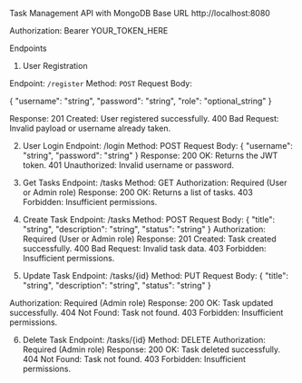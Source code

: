 Task Management API with MongoDB
Base URL
http://localhost:8080


Authorization: Bearer YOUR_TOKEN_HERE

Endpoints

1. User Registration

Endpoint: `/register`
Method: `POST`
Request Body:


{
    "username": "string",
    "password": "string",
    "role": "optional_string"
}

Response:
201 Created: User registered successfully.
400 Bad Request: Invalid payload or username already taken.


2. User Login
Endpoint: /login
Method: POST
Request Body:
{
    "username": "string",
    "password": "string"
}
Response:
200 OK: Returns the JWT token.
401 Unauthorized: Invalid username or password.


3. Get Tasks
Endpoint: /tasks
Method: GET
Authorization: Required (User or Admin role)
Response:
200 OK: Returns a list of tasks.
403 Forbidden: Insufficient permissions.

4. Create Task
Endpoint: /tasks
Method: POST
Request Body:
{
    "title": "string",
    "description": "string",
    "status": "string"
}
Authorization: Required (User or Admin role)
Response:
201 Created: Task created successfully.
400 Bad Request: Invalid task data.
403 Forbidden: Insufficient permissions.


5. Update Task
Endpoint: /tasks/{id}
Method: PUT
Request Body:
{
    "title": "string",
    "description": "string",
    "status": "string"
}

Authorization: Required (Admin role)
Response:
200 OK: Task updated successfully.
404 Not Found: Task not found.
403 Forbidden: Insufficient permissions.


6. Delete Task
Endpoint: /tasks/{id}
Method: DELETE
Authorization: Required (Admin role)
Response:
200 OK: Task deleted successfully.
404 Not Found: Task not found.
403 Forbidden: Insufficient permissions.